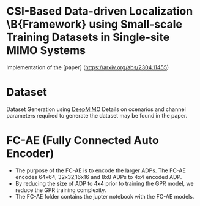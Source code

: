 # CSI-Based Data-driven Localization \B{Framework} using Small-scale Training Datasets in Single-site MIMO Systems
Implementation of the [paper] (https://arxiv.org/abs/2304.11455)
# Dataset 
Dataset Generation using [DeepMIMO](https://www.deepmimo.net/) 
Details on ccenarios and channel parameters required to generate the dataset may be found in the paper. 
# FC-AE (Fully Connected Auto Encoder)
- The purpose of the FC-AE is to encode the larger ADPs. The FC-AE encodes 64x64, 32x32,16x16 and 8x8 ADPs to 4x4 encoded ADP. 
- By reducing the size of ADP to 4x4 prior to training the GPR model, we reduce the GPR training complexity. 
- The FC-AE folder contains the jupter notebook with the FC-AE models. 
